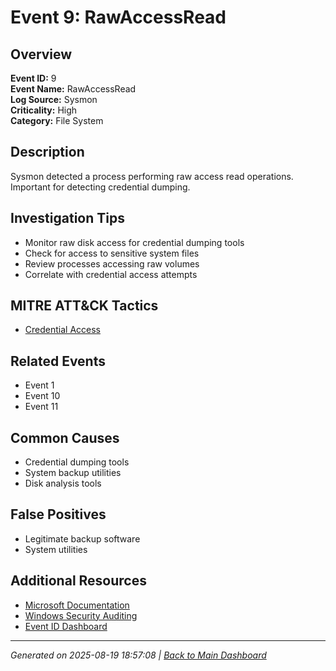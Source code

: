 # Event 9: RawAccessRead

## Overview
**Event ID:** 9  
**Event Name:** RawAccessRead  
**Log Source:** Sysmon  
**Criticality:** High  
**Category:** File System  

## Description
Sysmon detected a process performing raw access read operations. Important for detecting credential dumping.

## Investigation Tips
- Monitor raw disk access for credential dumping tools
- Check for access to sensitive system files
- Review processes accessing raw volumes
- Correlate with credential access attempts

## MITRE ATT&CK Tactics
- [Credential Access](https://attack.mitre.org/tactics/TA0006/)

## Related Events
- Event 1
- Event 10
- Event 11

## Common Causes
- Credential dumping tools
- System backup utilities
- Disk analysis tools

## False Positives
- Legitimate backup software
- System utilities

## Additional Resources
- [Microsoft Documentation](https://learn.microsoft.com/en-us/sysinternals/downloads/sysmon#events)
- [Windows Security Auditing](https://learn.microsoft.com/en-us/windows/security/threat-protection/auditing/audit-events)
- [Event ID Dashboard](../index.html)

---
*Generated on 2025-08-19 18:57:08 | [Back to Main Dashboard](../index.html)*
